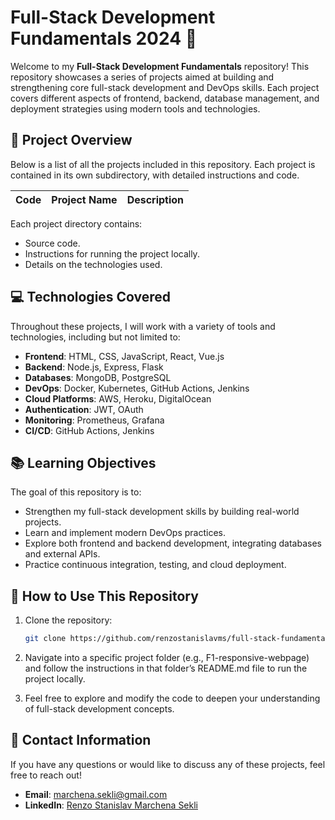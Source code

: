 # Full-Stack Development Fundamentals 2024 🚀

Welcome to my **Full-Stack Development Fundamentals** repository! This repository showcases a series of projects aimed at building and strengthening core full-stack development and DevOps skills. Each project covers different aspects of frontend, backend, database management, and deployment strategies using modern tools and technologies.

## 📂 Project Overview

Below is a list of all the projects included in this repository. Each project is contained in its own subdirectory, with detailed instructions and code.

| **Code** | **Project Name**                                      | **Description**                                                                                           |
|----------|-------------------------------------------------------|-----------------------------------------------------------------------------------------------------------|


Each project directory contains:
- Source code.
- Instructions for running the project locally.
- Details on the technologies used.

## 💻 Technologies Covered

Throughout these projects, I will work with a variety of tools and technologies, including but not limited to:
- **Frontend**: HTML, CSS, JavaScript, React, Vue.js
- **Backend**: Node.js, Express, Flask
- **Databases**: MongoDB, PostgreSQL
- **DevOps**: Docker, Kubernetes, GitHub Actions, Jenkins
- **Cloud Platforms**: AWS, Heroku, DigitalOcean
- **Authentication**: JWT, OAuth
- **Monitoring**: Prometheus, Grafana
- **CI/CD**: GitHub Actions, Jenkins

## 📚 Learning Objectives

The goal of this repository is to:
- Strengthen my full-stack development skills by building real-world projects.
- Learn and implement modern DevOps practices.
- Explore both frontend and backend development, integrating databases and external APIs.
- Practice continuous integration, testing, and cloud deployment.

## 🚀 How to Use This Repository

1. Clone the repository:
   ```bash
   git clone https://github.com/renzostanislavms/full-stack-fundamentals-2024.git

2. Navigate into a specific project folder (e.g., F1-responsive-webpage) and follow the instructions in that folder’s README.md file to run the project locally.

3. Feel free to explore and modify the code to deepen your understanding of full-stack development concepts.
   
## 📝 Contact Information

If you have any questions or would like to discuss any of these projects, feel free to reach out!

- **Email**: [marchena.sekli@gmail.com](mailto:marchena.sekli@gmail.com)
- **LinkedIn**: [Renzo Stanislav Marchena Sekli](https://www.linkedin.com/in/renzo-stanislav-marchena-sekli-366476117/)
